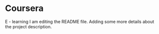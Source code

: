 # Coursera
E - learning
I am editing the README file. Adding some more details about the project description.
